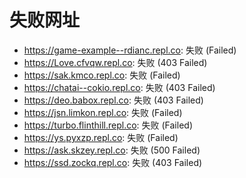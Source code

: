 # 失败网址
- https://game-example--rdianc.repl.co: 失败 (Failed)
- https://Love.cfvqw.repl.co: 失败 (403
Failed)
- https://sak.kmco.repl.co: 失败 (Failed)
- https://chatai--cokio.repl.co: 失败 (403
Failed)
- https://deo.babox.repl.co: 失败 (403
Failed)
- https://jsn.limkon.repl.co: 失败 (Failed)
- https://turbo.flinthill.repl.co: 失败 (Failed)
- https://ys.pyxzp.repl.co: 失败 (Failed)
- https://ask.skzey.repl.co: 失败 (500
Failed)
- https://ssd.zockq.repl.co: 失败 (403
Failed)
